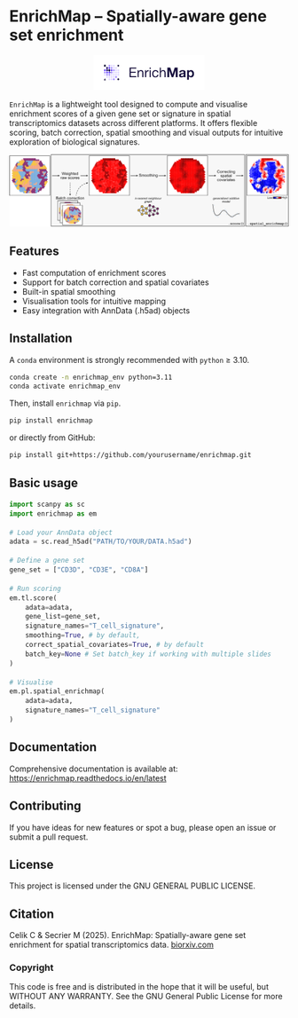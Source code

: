 # EnrichMap – Spatially-aware gene set enrichment

<p align="center">
  <img src="img/enrichmap_logo.jpg" alt="EnrichMap" width="200" />
</p>

`EnrichMap` is a lightweight tool designed to compute and visualise enrichment scores of a given gene set or signature in spatial transcriptomics datasets across different platforms. It offers flexible scoring, batch correction, spatial smoothing and visual outputs for intuitive exploration of biological signatures.

<img src="img/enrichmap_workflow.jpg" alt="EnrichMap workflow" style="width: auto; height: auto;">

## Features

- Fast computation of enrichment scores
- Support for batch correction and spatial covariates
- Built-in spatial smoothing
- Visualisation tools for intuitive mapping
- Easy integration with AnnData (.h5ad) objects

## Installation

A `conda` environment is strongly recommended with `python` ≥ 3.10.

```bash
conda create -n enrichmap_env python=3.11
conda activate enrichmap_env
```

Then, install `enrichmap` via `pip`.

```bash
pip install enrichmap
```

or directly from GitHub:

```bash
pip install git+https://github.com/yourusername/enrichmap.git
```

## Basic usage

```python
import scanpy as sc
import enrichmap as em

# Load your AnnData object
adata = sc.read_h5ad("PATH/TO/YOUR/DATA.h5ad")

# Define a gene set
gene_set = ["CD3D", "CD3E", "CD8A"]

# Run scoring
em.tl.score(
    adata=adata,
    gene_list=gene_set,
    signature_names="T_cell_signature",
    smoothing=True, # by default,
    correct_spatial_covariates=True, # by default
    batch_key=None # Set batch_key if working with multiple slides
)

# Visualise
em.pl.spatial_enrichmap(
    adata=adata,
    signature_names="T_cell_signature"
)
```

## Documentation

Comprehensive documentation is available at:
https://enrichmap.readthedocs.io/en/latest

## Contributing

If you have ideas for new features or spot a bug, please open an issue or submit a pull request.

## License

This project is licensed under the GNU GENERAL PUBLIC LICENSE.

## Citation

Celik C & Secrier M (2025). EnrichMap: Spatially-aware gene set enrichment for spatial transcriptomics data. [biorxiv.com]()

### Copyright

This code is free and is distributed in the hope that it will be useful, but WITHOUT ANY WARRANTY. See the GNU General Public License for more details.